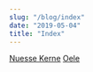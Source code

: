 ```yaml
---
slug: "/blog/index"
date: "2019-05-04"
title: "Index"
---
```

[Nuesse Kerne](/blog/nuesse-kerne)
[Oele](Oele.md)